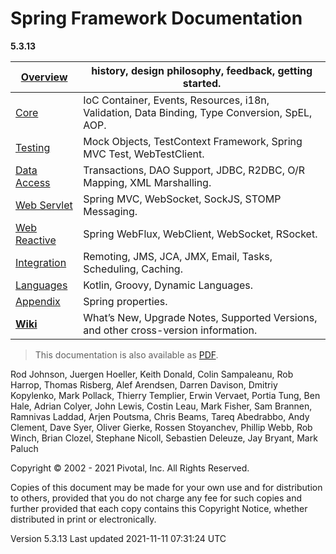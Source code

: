 # Spring Framework Documentation

**5.3.13**

| [Overview](https://docs.spring.io/spring-framework/docs/current/reference/html/overview.html#overview) | history, design philosophy, feedback, getting started.       |
| ------------------------------------------------------------ | ------------------------------------------------------------ |
| [Core](https://docs.spring.io/spring-framework/docs/current/reference/html/core.html#spring-core) | IoC Container, Events, Resources, i18n, Validation, Data Binding, Type Conversion, SpEL, AOP. |
| [Testing](https://docs.spring.io/spring-framework/docs/current/reference/html/testing.html#testing) | Mock Objects, TestContext Framework, Spring MVC Test, WebTestClient. |
| [Data Access](https://docs.spring.io/spring-framework/docs/current/reference/html/data-access.html#spring-data-tier) | Transactions, DAO Support, JDBC, R2DBC, O/R Mapping, XML Marshalling. |
| [Web Servlet](https://docs.spring.io/spring-framework/docs/current/reference/html/web.html#spring-web) | Spring MVC, WebSocket, SockJS, STOMP Messaging.              |
| [Web Reactive](https://docs.spring.io/spring-framework/docs/current/reference/html/web-reactive.html#spring-webflux) | Spring WebFlux, WebClient, WebSocket, RSocket.               |
| [Integration](https://docs.spring.io/spring-framework/docs/current/reference/html/integration.html#spring-integration) | Remoting, JMS, JCA, JMX, Email, Tasks, Scheduling, Caching.  |
| [Languages](https://docs.spring.io/spring-framework/docs/current/reference/html/languages.html#languages) | Kotlin, Groovy, Dynamic Languages.                           |
| [Appendix](https://docs.spring.io/spring-framework/docs/current/reference/html/appendix.html#appendix) | Spring properties.                                           |
| [**Wiki**](https://github.com/spring-projects/spring-framework/wiki) | What’s New, Upgrade Notes, Supported Versions, and other cross-version information. |

> This documentation is also available as [PDF](https://docs.spring.io/spring-framework/docs/5.3.13/reference/pdf/index.pdf).

Rod Johnson, Juergen Hoeller, Keith Donald, Colin Sampaleanu, Rob Harrop, Thomas Risberg, Alef Arendsen, Darren Davison, Dmitriy Kopylenko, Mark Pollack, Thierry Templier, Erwin Vervaet, Portia Tung, Ben Hale, Adrian Colyer, John Lewis, Costin Leau, Mark Fisher, Sam Brannen, Ramnivas Laddad, Arjen Poutsma, Chris Beams, Tareq Abedrabbo, Andy Clement, Dave Syer, Oliver Gierke, Rossen Stoyanchev, Phillip Webb, Rob Winch, Brian Clozel, Stephane Nicoll, Sebastien Deleuze, Jay Bryant, Mark Paluch

Copyright © 2002 - 2021 Pivotal, Inc. All Rights Reserved.

Copies of this document may be made for your own use and for distribution to others, provided that you do not charge any fee for such copies and further provided that each copy contains this Copyright Notice, whether distributed in print or electronically.

Version 5.3.13
Last updated 2021-11-11 07:31:24 UTC